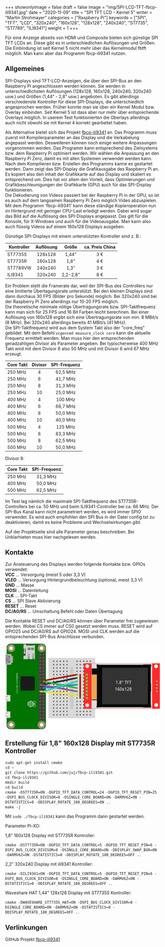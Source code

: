 ﻿+++
showonlyimage = false
draft = false
image = "img/SPI-LCD-TFT-fbcp-ili9341.jpg"
date = "2020-11-09"
title = "SPI TFT LCD - Kernel 5"
writer = "Martin Strohmayer"
categories = ["Raspberry Pi"]
keywords = ["SPI", "TFT", "LCD", "320x240", "160x128", "128x128", "240x240", "ST7735", "ST7789", "ILI9341"]
weight = 1
+++

Für eine Anzeige abseits von HDMI und Composite bieten sich günstige SPI TFT LCDs an. Diese gibt es in unterschiedlichen Auflösungen und Größen. Die Einbindung ist seit Kernel 5 nicht mehr über das Kernelmodul fbtft möglich. Man kann aber das Programm fbcp-ili9341 nutzen.
<!--more-->

## Allgemeines

SPI-Displays sind TFT-LCD-Anzeigen, die über den SPI-Bus an den Raspberry Pi angeschlossen werden können. Sie werden in unterschiedlichsten Auflösungen (128x128, 160x128, 240x240, 320x240 usw.) und Größen (1,44“ - 2,8“ usw.) angeboten. Es gibt allerdings verschiedenste Kontroller für diese SPI-Displays, die unterschiedlich angesprochen werden. Früher konnte man sie über ein Kernel Modul  bzw. Overlay einbinden. Seit Kernel 5 ist dass aber nur mehr über entsprechende Overlays möglich. In userem Test funktionierten die Oberlays allerdings auch nicht obwohl sie mit Kernel 4 korrekt gearbeitet haben.  

Als Alternative bietet sich das Projekt [fbcp-ili9341](https://github.com/juj/fbcp-ili9341) an. Das Programm muss zuerst mit Kompilerparameter an das Display und die Verkabelung angepasst werden. Desweiteren können noch einige weitere Anpassungen vorgenommen werden. Das Programm kann entsprechend des Zielsystems bzw. dem Raspberry Pi optimiert werden. Wir wählen die Anpassung an den Raspberry Pi Zero, damit es mit allen Systemen verwendet werden kann.  
Nach dem Kompilieren bzw. Erstellen des Programms kanne es gestartet werden. Dann zeigt das SPI-Display die Grafikausgabe des Raspberry Pi an. Es kopiert also den Inhalt der Grafikkarte auf das Display und skaliert es entsprechend um. Dies hat vor allem den Vorteil, dass Optimierungen und Grafikbeschleunigungen der Grafikkarte (GPU) auch für das SPI-Display funktionieren.  
Die Dekodierung von Videos passiert bei der Raspberry Pi in der GPU, so ist es auch auf dem langsamen Raspberry Pi Zero möglich Video abzuspielen.  
Mit dem Programm 'fbcp-ili9341' kann diese ständige Kopieroperation nun im Hintergrund mit geringer CPU-Last erledigt werden. Dabei wird sogar das Bild auf die Auflösung des SPI-Displays angepasst. Das gilt für die Konsole, für X-Windows und auch für die Videoausgabe. Man kann also auch flüssig Videos auf einem 160x128 Displays ausgeben.

Günstige SPI-Displays mit einem unterstützten Kontroller sind z. B.:

| Kontroller | Auflösung | Größe    | ca. Preis China |
|------------|:---------:|:--------:|:---------------:|
| ST7735S    |  128x128  | 1,44"    |  3 €  |
| ST7735R    |  160x128  | 1,8"     |  4 €  |
| ST7789VW   |  240x240  | 1,3"     |  3 €  |
| ILI9341	 |	320x240  | 2,2-2,8" |  8 €  |

Ein Problem stellt die Framerate dar, weil der SPI-Bus des Controllers nur eine limitierte Übertagungsrate unterstützt. Bei den kleinen Displays sind dann durchaus 30 FPS (Bilder pro Sekunde) möglich. Bei 320x240 sind bei der Raspberry Pi Zero allerdings nur 10-20 FPS möglich.  
Die theoretische minimale nötige Übertragungsrate bzw. SPI-Taktfrequenz kann man sich für 25 FPS und 16 Bit Farben leicht berechnen. Bei einer Auflösung von 160x128 ergibt sich eine Übertragungsrate von min. 8 MBit/s (8 MHz). Bei 320x240 allerdings bereits 41 MBit/s (41 MHz).  
Die SPI-Taktfrequenz wird aus dem System Takt also der "core_freq" gebildet. Mit dem Befehl ``vcgencmd measure_clock core`` kann die aktuelle Frequenz ermittelt werden. Man muss hier den entsprechenden geradzahligen Divisor als Parameter angeben. Bei typischerweise 400 MHz Takt wird mit dem Divisor 8 also 50 MHz und mit Divisor 6 wird 67 MHz erzeugt. 

| Core Takt | Divisor | SPI-Frequenz |
|-----------|:-------:|:-----------:|
| 250 MHz   |  4      |   62,5 MHz  |
| 250 MHz   |  6      |   41,7 MHz  |
| 250 MHz   |  8      |   31,3 MHz  |
| 250 MHz   |  10     |   25,0 MHz  |
| 400 MHz   |  4      |   100 MHz   |
| 400 MHz   |  6      |   66,7 MHz  |
| 400 MHz   |  8      |   50,0 MHz  |
| 400 MHz   |  10     |   40,0 MHz  |
| 500 MHz   |  4      |   125 MHz   |
| 500 MHz   |  6      |   83,3 MHz  |
| 500 MHz   |  8      |   62,5 MHz  |
| 500 MHz   |  10     |   50,0 MHz  |

Divisor 8:

| Core Takt | SPI-Frequenz |
|-----------|:------------:|
| 250 MHz   |  31,3 MHz    |
| 400 MHz   |  50,0 MHz    |
| 500 MHz   |  62,5 MHz    |


Im Test lag nämlich die maximale SPI-Taktfrequenz des ST7735R-Controllers bei ca. 50 MHz und beim ILI9341-Controller bei ca. 66 MHz.
Der SPI-Bus Kanal kann nicht parametriert werden, es wird immer SPIO verwendet. Es wird auch empfohlen den SPI Bus in der Datei config.txt zu deaktivieren, damit es keine Probleme und Wechselwirkungen gibt.  

Auf der Projektseite sind alle Parameter genau beschreiben. Bei Unklarhieten muss hier nachgelesen werden.


## Kontakte

Zur Ansteuerung des Displays werden folgende Kontakte bzw. GPIOs verwendet:  
**VCC** ... Versorgung (meist 5 oder 3,3 V)  
**VLED** ... Versorgung Hintergrundbeleuchtung (optional, meist 3,3 V)  
**GND** ... Masse  
**MOSI** ... Datenleitung  
**CLK** ... SPI-Takt  
**CS** ... SPI Slave Aktivierung  
**RESET** ... Reset  
**DC/A0/RS** ... Umschaltung Befehl oder Daten Übertagung  

Die Kontakte RESET und DC/A0/RS können über Parameter frei zugewiesen werden. Wobei CS immer auf CS0 gesetzt werden muss. RESET wird auf GPIO25 und DC/A0/RS auf GPIO24. MOSI und CLK werden auf die entsprechenden SPI-Bus Anschlüsse verbunden.

![SPI-LCD-TFT Anschluss](../../img/SPI-LCD-TFT_Steckplatine.png)

## Erstellung für 1,8" 160x128 Display mit ST7735R Kontroller

```
sudo apt-get install cmake
cd ~
git clone https://github.com/juj/fbcp-ili9341.git
cd fbcp-ili9341
mkdir build
cd build
cmake -DST7735R=ON -DGPIO_TFT_DATA_CONTROL=24 -DGPIO_TFT_RESET_PIN=25 -DSPI_BUS_CLOCK_DIVISOR=8 -DSINGLE_CORE_BOARD=ON -DARMV6Z=ON -DSTATISTICS=0 -DDISPLAY_ROTATE_180_DEGREES=ON ..
make -j
 ```

Mit ``sudo ./fbcp-ili9341`` kann das Programm dann gestartet werden.


Parameter Pi-XO:

 1,8" 160x128 Display mit ST7735R Kontroller:

```
cmake -DST7735R=ON -DGPIO_TFT_DATA_CONTROL=5 -DGPIO_TFT_RESET_PIN=6 -DSPI_BUS_CLOCK_DIVISOR=8 -DSINGLE_CORE_BOARD=ON -DDISPLAY_SWAP_BGR=ON -DARMV6Z=ON -DSTATISTICS=0 -DDISPLAY_ROTATE_180_DEGREES=OFF ..
```

2,2" 320x240 Display mit ili9341 Kontroller:

```
cmake -DILI9341=ON -DGPIO_TFT_DATA_CONTROL=5 -DGPIO_TFT_RESET_PIN=6 -DSPI_BUS_CLOCK_DIVISOR=8 -DSINGLE_CORE_BOARD=ON -DARMV6Z=ON -DSTATISTICS=0 -DDISPLAY_ROTATE_180_DEGREES=OFF ..
```

Waveshare HAT 1,44" 128x128 Display mit ST7735S Kontroller:

```
cmake -DWAVESHARE_ST7735S_HAT=ON -DSPI_BUS_CLOCK_DIVISOR=8 -DSINGLE_CORE_BOARD=ON -DARMV6Z=ON -DSTATISTICS=0 -DDISPLAY_ROTATE_180_DEGREES=OFF ..
```

## Verlinkungen

GitHub Projekt [fbcp-ili9341](https://github.com/juj/fbcp-ili9341)

